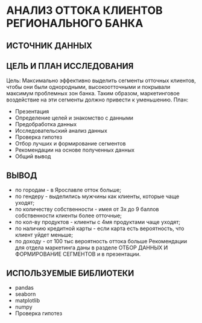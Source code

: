 # АНАЛИЗ ОТТОКА КЛИЕНТОВ РЕГИОНАЛЬНОГО БАНКА

ИСТОЧНИК ДАННЫХ
------------------


ЦЕЛЬ И ПЛАН ИССЛЕДОВАНИЯ
------------------------
Цель: Максимально эффективно выделить сегменты отточных клиентов, чтобы они были
однородными, высокоотточными и покрывали максимум проблемных зон банка. Таким образом,
маркетинговое воздействие на эти сегменты должно привести к уменьшению.
План: 
+ Презентация
+ Определение целей и знакомство с данными
+ Предобработка данных
+ Исследовательский анализ данных
+ Проверка гипотез
+ Отбор лучших и формирование сегментов
+ Рекомендации на основе полученных данных
+ Общий вывод

ВЫВОД
-----------------
+ по городам - в Ярославле отток больше;
+ по гендеру - выделились мужчины как клиенты, которые чаще уходят;
+ по количеству собственности - имея от 3х до 9 баллов собственности клиенты более отточные;
+ по кол-ву продуктов - клиенты с 4мя продуктами чаще уходят;
+ по наличию кредитной карты - если карта есть вероятность, что клиент уйдет меньше;
+ по доходу - от 100 тыс вероятность оттока больше
Рекомендации для отдела маркетинга даны в разделе ОТБОР ДАННЫХ И ФОРМИРОВАНИЕ СЕГМЕНТОВ и в презентации.

ИСПОЛЬЗУЕМЫЕ БИБЛИОТЕКИ 
------------------------------------------------
+ pandas
+ seaborn
+ matplotlib
+ numpy
+ Проверка гипотез
